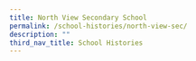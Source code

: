 ```yaml
---
title: North View Secondary School
permalink: /school-histories/north-view-sec/
description: ""
third_nav_title: School Histories
---
```

